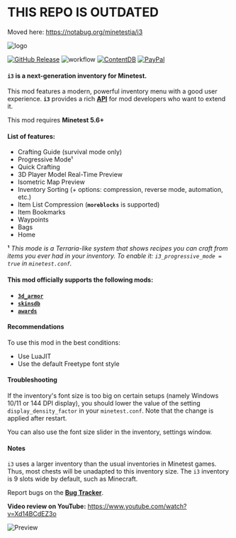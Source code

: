 # THIS REPO IS OUTDATED
Moved here: <https://notabug.org/minetestia/i3>

![logo](https://user-images.githubusercontent.com/7883281/145490041-d91d6bd6-a654-438d-b208-4d5736845ab7.png)

[![GitHub Release](https://img.shields.io/github/release/minetest-mods/i3.svg?style=flat)]() ![workflow](https://github.com/minetest-mods/i3/actions/workflows/luacheck.yml/badge.svg) [![ContentDB](https://content.minetest.net/packages/jp/i3/shields/downloads/)](https://content.minetest.net/packages/jp/i3/) [![PayPal](https://img.shields.io/badge/paypal-donate-yellow.svg)](https://www.paypal.me/jpg84240)

#### **`i3`** is a next-generation inventory for Minetest.

This mod features a modern, powerful inventory menu with a good user experience.
**`i3`** provides a rich [**API**](https://github.com/minetest-mods/i3/blob/master/API.md) for mod developers who want to extend it.

This mod requires **Minetest 5.6+**

#### List of features:

- Crafting Guide (survival mode only)
- Progressive Mode¹
- Quick Crafting
- 3D Player Model Real-Time Preview
- Isometric Map Preview
- Inventory Sorting (+ options: compression, reverse mode, automation, etc.)
- Item List Compression (**`moreblocks`** is supported)
- Item Bookmarks
- Waypoints
- Bags
- Home

**¹** _This mode is a Terraria-like system that shows recipes you can craft from items you ever had in your inventory.
To enable it: `i3_progressive_mode = true` in `minetest.conf`._

#### This mod officially supports the following mods:

- [**`3d_armor`**](https://content.minetest.net/packages/stu/3d_armor/)
- [**`skinsdb`**](https://content.minetest.net/packages/bell07/skinsdb/)
- [**`awards`**](https://content.minetest.net/packages/rubenwardy/awards/)

#### Recommendations

To use this mod in the best conditions:

- Use LuaJIT
- Use the default Freetype font style

#### Troubleshooting

If the inventory's font size is too big on certain setups (namely Windows 10/11 or 144 DPI display), you should lower the
value of the setting `display_density_factor` in your `minetest.conf`. Note that the change is applied after restart.

You can also use the font size slider in the inventory, settings window.

#### Notes

`i3` uses a larger inventory than the usual inventories in Minetest games.
Thus, most chests will be unadapted to this inventory size.
The `i3` inventory is 9 slots wide by default, such as Minecraft.

Report bugs on the [**Bug Tracker**](https://github.com/minetest-mods/i3/issues).

**Video review on YouTube:** https://www.youtube.com/watch?v=Xd14BCdEZ3o

![Preview](https://user-images.githubusercontent.com/7883281/185755315-23c2fffa-203d-4115-9dc3-576c92615733.png)
